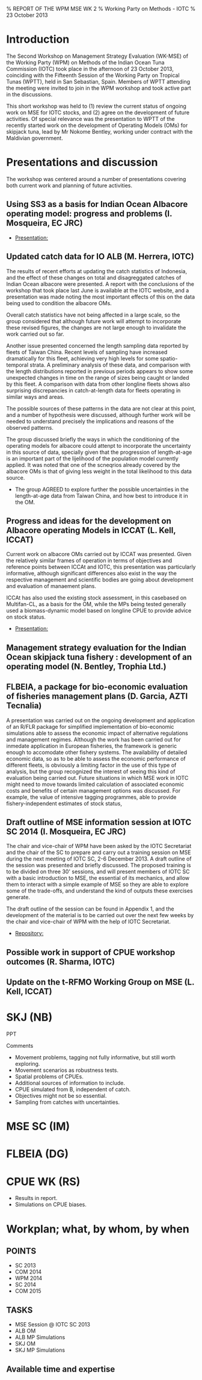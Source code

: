 % REPORT OF THE WPM MSE WK 2
% Working Party on Methods - IOTC
% 23 October 2013

# Introduction

The Second Workshop on Management Strategy Evaluation (WK-MSE) of the Working Party (WPM) on Methods of the Indian Ocean Tuna Commission (IOTC) took place in the afternoon of 23 October 2013, coinciding with the Fifteenth Session of the Working Party on Tropical Tunas (WPTT), held in San Sebastian, Spain. Members of WPTT attending the meeting were invited to join in the WPM workshop and took active part in the discussions.

This short workshop was held to (1) review the current status of ongoing work on MSE for IOTC stocks, and (2) agree on the development of future activities. Of special relevance was the presentation to WPTT of the recently started work on the development of Operating Models (OMs) for skipjack tuna, lead by Mr Nokome Bentley, working under contract with the Maldivian government.


# Presentations and discussion

The workshop was centered around a number of presentations covering both current work and planning of future activities.

## Using SS3 as a basis for Indian Ocean Albacore operating model: progress and problems (I. Mosqueira, EC JRC)

- [Presentation:](https://github.com/iotcwpm/WPM/blob/master/meetings/WPM_WK2_OCT_2013@EAS/Presentations/ALB_Progress-IM.pdf?raw=true)

## Updated catch data for IO ALB (M. Herrera, IOTC)

The results of recent efforts at updating the catch statistics of Indonesia, and the effect of these changes on total and disagreggated catches of Indian Ocean albacore were presented. A report with the conclusions of the workshop that took place last June is available at the IOTC website, and a presentation was made noting the most important effects of this on the data being used to condition the albacore OMs.

Overall catch statistics have not being affected in a large scale, so the group considered that although future work will attempt to incorporate these revised figures, the changes are not large enough to invalidate the work carried out so far.

Another issue presented concerned the length sampling data reported by fleets of Taiwan China. Recent levels of sampling have increased dramatically for this fleet, achieving very high levels for some spatio-temporal strata. A preliminary analysis of these data, and comparison with the length distributions reported in previous periods appears to show some unexpected changes in time on the range of sizes being caught or landed by this fleet. A comparison with data from other longline fleets shows also surprising discrepancies in catch-at-length data for fleets operating in similar ways and areas.

The possible sources of these patterns in the data are not clear at this point, and a number of hypothesis were discussed, although further work will be needed to understand precisely the implications and reasons of the observed patterns.

The group discussed briefly the ways in which the conditioning of the operating models for albacore could attenpt to incorporate the uncertainty in this source of data, specially given that the progression of length-at-age is an important part of the lijelihood of the population model currently applied. It was noted that one of the scneqrios already covered by the albacore OMs is that of giving less weight in the total likelihood to this data source.

- The group AGREED to explore further the possible uncertainties in the length-at-age data from Taiwan China, and how best to introduce it in the OM.

## Progress and ideas for the development on Albacore operating Models in ICCAT (L. Kell, ICCAT)

Current work on albacore OMs carried out by ICCAT was presented. Given the relatively similar frames of operation in terms of objectives and reference points between ICCAt and IOTC, this presentation was particularly informative, although significant differences also exist in the way the respective management and scientific bodies are going about development and evaluation of manaement plans.

ICCAt has also used the existing stock assessment, in this casebased on  Multifan-CL, as a basis for the OM, while the MPs being tested generally used a biomass-dynamic model based on longline CPUE to provide advice on stock status.

- [Presentation:](https://github.com/iotcwpm/WPM/blob/master/meetings/WPM_WK2_OCT_2013@EAS/Presentations/ICCAT_ALB_MSE-LK.pdf?raw=true)

## Management strategy evaluation for the Indian Ocean skipjack tuna fishery : development of an operating model (N. Bentley, Trophia Ltd.)

## FLBEIA, a package for bio-economic evaluation of fisheries management plans (D. Garcia, AZTI Tecnalia)

A presentation was carried out on the ongoing development and application of an R/FLR package for simplified implementation of bio-economic simulations able to assess the economic impact of alternative regulations and management regimes. Although the work has been carried out for inmedate application in European fisheries, the framework is generic enough to accomodate other fishery systems. The availability of detailed economic data, so as to be able to assess the economic performance of different fleets, is obviously a limiting factor in the use of this type of analysis, but the group recognized the interest of seeing this kind of evaluation being carried out. Future situations in which MSE work in IOTC might need to move towards limited calculation of associated economic costs and benefits of certain management options was discussed. For example, the value of intensive tagging programmes, able to provide fishery-independent estimates of stock status, 

## Draft outline of MSE information session at IOTC SC 2014 (I. Mosqueira, EC JRC)

The chair and vice-chair of WPM have been asked by the IOTC Secretariat and the chair of the SC to prepare and carry out a training session on MSE during the next meeting of IOTC SC, 2-6 December 2013. A draft outline of the session was presented and briefly discussed. The proposed training is to be divided on three 30' sessions, and will present members of IOTC SC with a basic introduction to MSE, the essential of its mechanics, and allow them to interact with a simple example of MSE so they are able to explore some of the trade-offs, and understand the kind of outputs these exercises generate.

The draft outline of the session can be found in Appendix 1, and the development of the material is to be carried out over the next few weeks by the chair and vice-chair of WPM with the help of IOTC Secretariat.

- [Repository:](https://github.com/iotcwpm/MSE-Training)

## Possible work in support of CPUE workshop outcomes (R. Sharma, IOTC)

## Update on the t-RFMO Working Group on MSE (L. Kell, ICCAT)


# SKJ (NB)

PPT

Comments

- Movement problems, tagging not fully informative, but still worth exploring.
- Movement scenarios as robustness tests.
- Spatial problems of CPUEs.
- Additional sources of information to include.
- CPUE simulated from B, independent of catch.
- Objectives might not be so essential.
- Sampling from catches with uncertainties.

# MSE SC (IM)

# FLBEIA (DG)

# CPUE WK (RS)

- Results in report.
- Simulations on CPUE biases.

# Workplan; what, by whom, by when

## POINTS

- SC 2013
- COM 2014
- WPM 2014
- SC 2014
- COM 2015

## TASKS

- MSE Session @ IOTC SC 2013
- ALB OM
- ALB MP Simulations
- SKJ OM
- SKJ MP Simulations

## Available time and expertise
